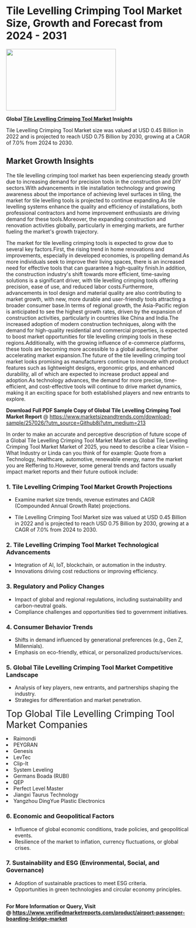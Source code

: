 <H1>Tile Levelling Crimping Tool Market Size, Growth and Forecast from 2024 - 2031</H1><img class="aligncenter size-medium wp-image-584254" src="https://thirdeyenews.in/wp-content/uploads/2024/09/Global-Market-Research-300x168.jpeg" alt="" width="300" height="168" /><p><strong>Global&nbsp;<a href="https://www.marketsizeandtrends.com/download-sample/257026/?utm_source=Github8j?utm_medium=213">Tile Levelling Crimping Tool Market</a> Insights</strong></p><p>Tile Levelling Crimping Tool Market size was valued at USD 0.45 Billion in 2022 and is projected to reach USD 0.75 Billion by 2030, growing at a CAGR of 7.0% from 2024 to 2030.</p><p><h2>Market Growth Insights</h2> <p>The tile levelling crimping tool market has been experiencing steady growth due to increasing demand for precision tools in the construction and DIY sectors.With advancements in tile installation technology and growing awareness about the importance of achieving level surfaces in tiling, the market for tile levelling tools is projected to continue expanding.As tile levelling systems enhance the quality and efficiency of installations, both professional contractors and home improvement enthusiasts are driving demand for these tools.Moreover, the expanding construction and renovation activities globally, particularly in emerging markets, are further fueling the market's growth trajectory.</p> <p>The market for tile levelling crimping tools is expected to grow due to several key factors.First, the rising trend in home renovations and improvements, especially in developed economies, is propelling demand.As more individuals seek to improve their living spaces, there is an increased need for effective tools that can guarantee a high-quality finish.In addition, the construction industry's shift towards more efficient, time-saving solutions is a significant driver, with tile levelling crimping tools offering precision, ease of use, and reduced labor costs.Furthermore, advancements in tool design and material quality are also contributing to market growth, with new, more durable and user-friendly tools attracting a broader consumer base.In terms of regional growth, the Asia-Pacific region is anticipated to see the highest growth rates, driven by the expansion of construction activities, particularly in countries like China and India.The increased adoption of modern construction techniques, along with the demand for high-quality residential and commercial properties, is expected to boost market opportunities for tile levelling crimping tools in these regions.Additionally, with the growing influence of e-commerce platforms, these tools are becoming more accessible to a global audience, further accelerating market expansion.The future of the tile levelling crimping tool market looks promising as manufacturers continue to innovate with product features such as lightweight designs, ergonomic grips, and enhanced durability, all of which are expected to increase product appeal and adoption.As technology advances, the demand for more precise, time-efficient, and cost-effective tools will continue to drive market dynamics, making it an exciting space for both established players and new entrants to explore.<p><span class=""><strong>Download Full PDF Sample Copy of Global Tile Levelling Crimping Tool Market Report</strong> @ <a href="https://www.marketsizeandtrends.com/download-sample/257026/?utm_source=Github8j?utm_medium=213" target="_blank">https://www.marketsizeandtrends.com/download-sample/257026/?utm_source=Github8j?utm_medium=213</a></span></p><p>In order to make an accurate and perceptive description of future scope of a Global&nbsp;Tile Levelling Crimping Tool Market Market as Global&nbsp;Tile Levelling Crimping Tool Market Market of 2025, you need to describe a clear Vision &ndash; What Industry or Linda can you think of for example: Quote from a Technology, healthcare, automotive, renewable energy, name the market you are Reffering to.However, some general trends and factors usually impact market reports and their future outlook include:</p><h3>1.&nbsp;<strong>Tile Levelling Crimping Tool Market Growth Projections</strong></h3><ul><li>Examine market size trends, revenue estimates and CAGR (Compounded Annual Growth Rate) projections.</li><li><p>Tile Levelling Crimping Tool Market size was valued at USD 0.45 Billion in 2022 and is projected to reach USD 0.75 Billion by 2030, growing at a CAGR of 7.0% from 2024 to 2030.</p></li></ul><h3>2.&nbsp;<strong>Tile Levelling Crimping Tool Market Technological Advancements</strong></h3><ul><li>Integration of AI, IoT, blockchain, or automation in the industry.</li><li>Innovations driving cost reductions or improving efficiency.</li></ul><h3>3.&nbsp;<strong>Regulatory and Policy Changes</strong></h3><ul><li>Impact of global and regional regulations, including sustainability and carbon-neutral goals.</li><li>Compliance challenges and opportunities tied to government initiatives.</li></ul><h3>4.&nbsp;<strong>Consumer Behavior Trends</strong></h3><ul><li>Shifts in demand influenced by generational preferences (e.g., Gen Z, Millennials).</li><li>Emphasis on eco-friendly, ethical, or personalized products/services.</li></ul><h3>5.&nbsp;<strong>Global Tile Levelling Crimping Tool Market Competitive Landscape</strong></h3><ul><li>Analysis of key players, new entrants, and partnerships shaping the industry.</li><li>Strategies for differentiation and market penetration.</li></ul><p data-pm-slice="1 1 []"><span style="color: inherit; font-family: inherit; font-size: 25px;">Top Global Tile Levelling Crimping Tool Market Companies</span></p><div class="" data-test-id=""><p><li>Raimondi</li><li> PEYGRAN</li><li> Genesis</li><li> LevTec</li><li> Clip-It</li><li> System Leveling</li><li> Germans Boada (RUBI)</li><li> QEP</li><li> Perfect Level Master</li><li> Jiangxi Taurus Technology</li><li> Yangzhou DingYue Plastic Electronics</li></p></div><h3>6.&nbsp;<strong>Economic and Geopolitical Factors</strong></h3><ul><li>Influence of global economic conditions, trade policies, and geopolitical events.</li><li>Resilience of the market to inflation, currency fluctuations, or global crises.</li></ul><h3>7.&nbsp;<strong>Sustainability and ESG (Environmental, Social, and Governance)</strong></h3><ul><li>Adoption of sustainable practices to meet ESG criteria.</li><li>Opportunities in green technologies and circular economy principles.</li></ul><h2><strong style="font-size: 14px;">For More Information or Query, Visit @&nbsp;</strong><a style="background-color: #ffffff; font-size: 14px;" href="https://www.marketsizeandtrends.com/report/tile-levelling-crimping-tool-market/" target="_blank">https://www.verifiedmarketreports.com/product/airport-passenger-boarding-bridge-market</a></h2>